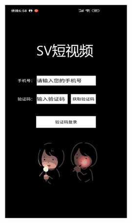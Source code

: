 <img src="https://github.com/ApplicationPractice/App_Pra/blob/main/Screenshot_2021-01-10-18-58-25-019_com.example.my.jpg" width = "400" height = "700" alt="" align=center />
